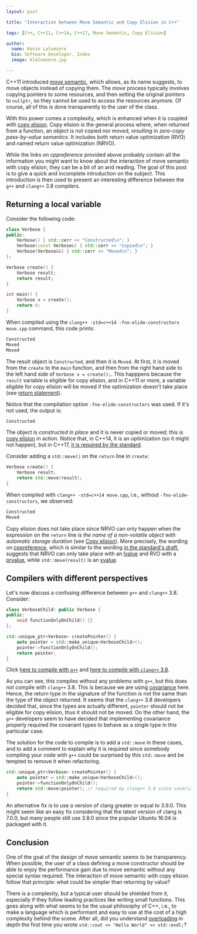 ```yaml
---
layout: post

title: "Interaction between Move Semantic and Copy Elision in C++"

tags: [C++, C++11, C++14, C++17, Move Semantic, Copy Elision]

author:
  name: Kevin Lalumiere
  bio: Software Developer, Index
  image: klalumiere.jpg

---
```


C++11 introduced [move semantic](https://en.cppreference.com/w/cpp/utility/move), which allows, as its name suggests, to move objects instead of copying them.
The *move* process typically involves copying pointers to some resources, and then setting the original pointers to `nullptr`, so they cannot be used to access the resources anymore.
Of course, all of this is done transparently to the user of the class.

With this power comes a complexity, which is enhanced when it is coupled with [copy elision](https://en.cppreference.com/w/cpp/language/copy_elision).
Copy elision is the general process where, when returned from a function, an object is not copied nor moved, *resulting in zero-copy pass-by-value semantics*.
It includes both return value optimization (RVO) and named return value optimization (NRVO).

While the links on *cppreference* provided above probably contain all the information you might want to know about the interaction of move semantic with copy elision, they can be a bit of an arid reading.
The goal of this post is to give a quick and incomplete introduction on the subject.
This introduction is then used to present an interesting difference between the `g++` and `clang++` 3.8 compilers.
<!-- more -->

## Returning a local variable

Consider the following code:
```c++
class Verbose {
public:
    Verbose() { std::cerr << "Constructed\n"; }
    Verbose(const Verbose&) { std::cerr << "Copied\n"; }
    Verbose(Verbose&&) { std::cerr << "Moved\n"; }
};

Verbose create() {
    Verbose result;
    return result;
}

int main() {
    Verbose v = create();
    return 0;
}
```
When compiled using the `clang++ -std=c++14 -fno-elide-constructors move.cpp` command, this code prints:
```bash
Constructed
Moved
Moved
```
The result object is `Constructed`, and then it is `Moved`. At first, it is moved from the `create` to the `main` function, and then from the right hand side to the left hand side of `Verbose v = create();`.
This happpens because the `result` variable is eligible for copy elision, and in C++11 or more, a variable eligible for copy elision will be moved if the optimization doesn't take place (see [return statement](https://en.cppreference.com/w/cpp/language/return#Notes)).

Notice that the compilation option `-fno-elide-constructors` was used.
If it's not used, the output is:
```bash
Constructed
```
The object is *constructed in place* and it is never copied or moved; this is [copy elision](https://en.cppreference.com/w/cpp/language/copy_elision) in action.
Notice that, in C++14, it is an optimization (so it might not happen), but in C++17, [it is required by the standard](http://www.open-std.org/jtc1/sc22/wg21/docs/papers/2017/n4713.pdf#page=258).

Consider adding a `std::move()` on the `return` line in `create`:
```c++
Verbose create() {
    Verbose result;
    return std::move(result);
}
```
When compiled with `clang++ -std=c++14 move.cpp`, i.e., without `-fno-elide-constructors`, we observed:
```bash
Constructed
Moved
```
Copy elision does not take place since NRVO can only happen when the expression on the `return` line is *the name of a non-volatile object with automatic storage duration* (see [Copy elision](https://en.cppreference.com/w/cpp/language/copy_elision#Explanation)).
More precisely, the wording on [cppreference](https://en.cppreference.com/w/cpp/language/copy_elision#Explanation), which is similar to the wording [in the standard's draft](http://www.open-std.org/jtc1/sc22/wg21/docs/papers/2014/n4296.pdf#page=308), suggests that NRVO can only take place with an [lvalue](https://en.cppreference.com/w/cpp/language/value_category#lvalue) and RVO with a [prvalue](https://en.cppreference.com/w/cpp/language/value_category#prvalue), while `std::move(result)` is an [xvalue](https://en.cppreference.com/w/cpp/language/value_category#xvalue).

## Compilers with different perspectives

Let's now discuss a confusing difference between `g++` and `clang++` 3.8.
Consider:
```c++
class VerboseChild: public Verbose {
public:
    void functionOnlyOnChild() {}
};

std::unique_ptr<Verbose> createPointer() {
    auto pointer = std::make_unique<VerboseChild>();
    pointer->functionOnlyOnChild();
    return pointer;
}
```
Click <a href="https://gcc.godbolt.org/#g:!((g:!((g:!((h:codeEditor,i:(j:1,lang:c%2B%2B,source:'%23include+%3Ciostream%3E%0A%23include+%3Cmemory%3E%0A%0Aclass+Verbose+%7B%0Apublic:%0A++++Verbose()+%7B+std::cerr+%3C%3C+%22Constructed%5Cn%22%3B+%7D%0A++++Verbose(const+Verbose%26)+%7B+std::cerr+%3C%3C+%22Copied%5Cn%22%3B+%7D%0A++++Verbose(Verbose%26%26)+%7B+std::cerr+%3C%3C+%22Moved%5Cn%22%3B+%7D%0A%7D%3B%0A%0Aclass+VerboseChild:+public+Verbose+%7B%0Apublic:%0A++++void+functionOnlyOnChild()+%7B%7D%0A%7D%3B%0A%0Astd::unique_ptr%3CVerbose%3E+createPointer()+%7B%0A++++auto+pointer+%3D+std::make_unique%3CVerboseChild%3E()%3B%0A++++pointer-%3EfunctionOnlyOnChild()%3B%0A++++return+pointer%3B%0A%7D%0A%0AVerbose+create()+%7B%0A++++Verbose+result%3B%0A++++return+result%3B%0A%7D%0A%0Aint+main()+%7B%0A++++Verbose+v+%3D+create()%3B%0A++++return+0%3B%0A%7D'),l:'5',n:'0',o:'C%2B%2B+source+%231',t:'0')),k:50,l:'4',n:'0',o:'',s:0,t:'0'),(g:!((g:!((h:compiler,i:(compiler:g540,filters:(b:'1',binary:'1',commentOnly:'1',demangle:'1',directives:'1',execute:'1',intel:'1',trim:'1'),lang:c%2B%2B,libs:!(),options:'-std%3Dc%2B%2B14',source:1),l:'5',n:'0',o:'x86-64+gcc+5.4+(Editor+%231,+Compiler+%231)+C%2B%2B',t:'0')),header:(),k:50,l:'4',m:9.015256588072125,n:'0',o:'',s:0,t:'0'),(g:!((h:output,i:(compiler:1,editor:1,wrap:'1'),l:'5',n:'0',o:'%231+with+x86-64+gcc+5.4',t:'0')),header:(),l:'4',m:90.98474341192791,n:'0',o:'',s:0,t:'0')),k:50,l:'3',n:'0',o:'',t:'0')),l:'2',n:'0',o:'',t:'0')),version:4">here to compile with `g++`</a> and <a href="https://gcc.godbolt.org/#g:!((g:!((g:!((h:codeEditor,i:(j:1,lang:c%2B%2B,source:'%23include+%3Ciostream%3E%0A%23include+%3Cmemory%3E%0A%0Aclass+Verbose+%7B%0Apublic:%0A++++Verbose()+%7B+std::cerr+%3C%3C+%22Constructed%5Cn%22%3B+%7D%0A++++Verbose(const+Verbose%26)+%7B+std::cerr+%3C%3C+%22Copied%5Cn%22%3B+%7D%0A++++Verbose(Verbose%26%26)+%7B+std::cerr+%3C%3C+%22Moved%5Cn%22%3B+%7D%0A%7D%3B%0A%0Aclass+VerboseChild:+public+Verbose+%7B%0Apublic:%0A++++void+functionOnlyOnChild()+%7B%7D%0A%7D%3B%0A%0Astd::unique_ptr%3CVerbose%3E+createPointer()+%7B%0A++++auto+pointer+%3D+std::make_unique%3CVerboseChild%3E()%3B%0A++++pointer-%3EfunctionOnlyOnChild()%3B%0A++++return+pointer%3B%0A%7D%0A%0AVerbose+create()+%7B%0A++++Verbose+result%3B%0A++++return+result%3B%0A%7D%0A%0Aint+main()+%7B%0A++++Verbose+v+%3D+create()%3B%0A++++return+0%3B%0A%7D'),l:'5',n:'0',o:'C%2B%2B+source+%231',t:'0')),k:50,l:'4',n:'0',o:'',s:0,t:'0'),(g:!((g:!((h:compiler,i:(compiler:clang380,filters:(b:'1',binary:'1',commentOnly:'1',demangle:'1',directives:'1',execute:'1',intel:'1',trim:'1'),lang:c%2B%2B,libs:!(),options:'-std%3Dc%2B%2B14',source:1),l:'5',n:'0',o:'x86-64+clang+3.8+(Editor+%231,+Compiler+%231)+C%2B%2B',t:'0')),header:(),k:50,l:'4',m:9.015256588072125,n:'0',o:'',s:0,t:'0'),(g:!((h:output,i:(compiler:1,editor:1,wrap:'1'),l:'5',n:'0',o:'%231+with+x86-64+clang+3.8',t:'0')),header:(),l:'4',m:90.98474341192791,n:'0',o:'',s:0,t:'0')),k:50,l:'3',n:'0',o:'',t:'0')),l:'2',n:'0',o:'',t:'0')),version:4">here to compile with `clang++` 3.8</a>.

As you can see, this compiles without any problems with `g++`, but this does *not* compile with `clang++` 3.8.
This is because we are using [covariance](https://cpptruths.blogspot.com/2015/11/covariance-and-contravariance-in-c.html) here.
Hence, the return type in the signature of the function is not the same than the type of the object returned.
It seems that the `clang++` 3.8 developers decided that, since the types are actually different, `pointer` should not be eligible for copy elision, thus it should not be moved.
On the other hand, the `g++` developers seem to have decided that implementing covariance properly required the covariant types to behave as a single type in this particular case.

The solution for the code to compile is to add a `std::move` in these cases, and to add a comment to explain why it is required since somebody compiling your code with `g++` could be surprised by this `std::move` and be tempted to remove it when refactoring.
```c++
std::unique_ptr<Verbose> createPointer() {
    auto pointer = std::make_unique<VerboseChild>();
    pointer->functionOnlyOnChild();
    return std::move(pointer); // required by clang++ 3.8 since covariant
}
```
An alternative fix is to use a version of clang greater or equal to 3.9.0.
This might seem like an easy fix considering that the latest version of clang is 7.0.0, but many people still use 3.8.0 since the popular Ubuntu 16.04 is packaged with it.

## Conclusion

One of the goal of the design of move semantic seems to be transparency.
When possible, the user of a class defining a move constructor should be able to enjoy the performance gain due to move semantic without any special syntax required.
The interaction of move semantic with copy elision follow that principle: what could be simpler than returning by value?

There *is* a complexity, but a typical user should be shielded from it, especially if they follow leading practices like writing small functions.
This goes along with what seems to be the usual philosophy of C++, i.e., to make a language which is performant and easy to use at the cost of a high complexity behind the scene.
After all, did you understand [overloading](https://en.cppreference.com/w/cpp/language/overload_resolution) in depth the first time you wrote `std::cout << "Hello World" << std::endl;`?

